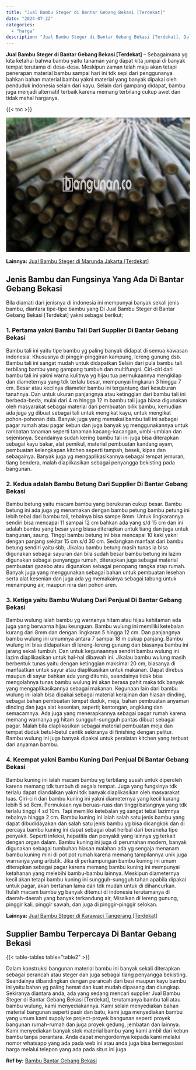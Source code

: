 ```yaml
---
title: "Jual Bambu Steger di Bantar Gebang Bekasi [Terdekat]"
date: "2024-07-22"
categories: 
  - "harga"
description: "Jual Bambu Steger di Bantar Gebang Bekasi [Terdekat]. Dalam konstruksi bangunan material bambu ini banyak sekali diterapkan sebagai perancah atau steger dan..."
---
```


**Jual Bambu Steger di Bantar Gebang Bekasi \[Terdekat\]** – Sebagaimana yg kita ketahui bahwa bambu yaitu tanaman yang dapat kita jumpai di banyak tempat terutama di desa-desa. Meskipun zaman telah maju akan tetapi penerapan material bambu sampai hari ini tdk sepi dari penggunanya bahkan bahan material bambu yakni material yang banyak dipakai oleh penduduk indonesia selain dari kayu. Selain dari gampang didapat, bambu juga menjadi alternatif terbaik karena memang terbilang cukup awet dan tidak mahal harganya.

{{< toc >}}

![Jual Bambu Steger di Bantar Gebang Bekasi [Terdekat]](/images/jual-bambu-tali-34.png)

**Lainnya:** [Jual Bambu Steger di Marunda Jakarta \[Terdekat\]](https://bambu.bangunan.co/jual-bambu-steger-di-marunda-jakarta-terdekat/)

## Jenis Bambu dan Fungsinya Yang Ada Di Bantar Gebang Bekasi

Bila diamati dari jenisnya di indonesia ini mempunyai banyak sekali jenis bambu, diantara tipe-tipe bambu yang Di Jual Bambu Steger di Bantar Gebang Bekasi \[Terdekat\] yakni sebagai berikut;

### 1\. Pertama yakni Bambu Tali Dari Supplier Di Bantar Gebang Bekasi

Bambu tali ini yaitu tipe bambu yg paling banyak didapat di semua kawasan indonesia. Khususnya di pinggir-pinggiran kampung, lereng gunung dsb. Bambu tali ini sangat mudah untuk didapatkan Selain dari pula bambu tali terbilang bambu yang gampang tumbuh dan multifungsi. Ciri-ciri dari bambu tali ini yakni warna kulitnya yg hijau tua permukaannya mengkilap dan diameternya yang tdk terlalu besar, mempunyai lingkaran 3 hingga 7 cm. Besar atau kecilnya diameter bambu ini tergantung dari kesuburan tanahnya. Dan untuk ukuran panjangnya atau ketinggian dari bambu tali ini berbeda-beda, mulai dari 4 m hingga 12 m bambu tali juga biasa digunakan oleh masyarakat sebagai material dari pembuatan bilik bambu, kemudian ada juga yg dibuat sebagai tali untuk mengikat kayu, untuk mengikat pohon-pohonan dsb. Banyak juga yang memakai bambu tali ini sebagai pagar rumah atau pagar kebun dan juga banyak yg menggunakannya untuk rambatan tanaman seperti tanaman kacang-kacangan, umbi-umbian dan sejenisnya. Seandainya sudah kering bambu tali ini juga bisa diterapkan sebagai kayu bakar, alat pemikul, material pembuatan kandang ayam, pembuatan kelengkapan kitchen seperti tampah, besek, kipas dan sebagainya. Banyak juga yg mengaplikasikannya sebagai tempat jemuran, tiang bendera, malah diaplikasikan sebagai penyangga bekisting pada bangunan.

### 2\. Kedua adalah Bambu Betung Dari Supplier Di Bantar Gebang Bekasi

Bambu betung yaitu macam bambu yang berukuran cukup besar. Bambu betung ini ada juga yg menamakan dengan bambu petung bambu petung ini lebih tebal dari bambu tali, tebalnya bisa sampe 8mm. Untuk lingkarannya sendiri bisa mencapai 11 sampai 12 cm bahkan ada yang s/d 15 cm dan ini adalah bambu yang besar yang biasa diterapkan untuk tiang dan juga untuk bangunan, saung. Tinggi bambu betung ini bisa mencapai 10 kaki yakni dengan panjang sekitar 15 cm s/d 30 cm. Sedangkan manfaat dari bambu betung sendiri yaitu sbb; Jikalau bambu betung masih tunas ia bisa digunakan sebagai sayuran dan bila sudah besar bambu betung ini lazim digunakan sebagai penyangga rumah, diterapkan juga sebagai material pembuatan gazebo atau digunakan sebagai penopang rangka atap rumah. Banyak juga yang menggunakan sebagai bahan untuk pembuatan lesehan serta alat kesenian dan juga ada yg memakainya sebagai tabung untuk menampung air, maupun nira dari pohon aren.

### 3\. Ketiga yaitu Bambu Wulung Dari Penjual Di Bantar Gebang Bekasi

Bambu wulung ialah bambu yg warnanya hitam atau hijau kehitaman ada juga yang berwarna hijau keunguan. Bambu wulung ini memiliki ketebalan kurang dari 8mm dan dengan lingkaran 5 hingga 12 cm. Dan panjangnya bambu wulung ini umumnya antara 7 sampai 18 m cukup panjang. Bambu wulung ini bisa didapatkan di lereng-lereng gunung dan biasanya bambu ini jarang sekali tumbuh. Dan untuk kegunaannya sendiri bambu wulung ini lazim diaplikasikan untuk hal-hal dibawah ini. Jikalau bambu wulung masih berbentuk tunas yaitu dengan ketinggian maksimal 20 cm, biasanya di manfaatkan untuk sayur atau diaplikasikan untuk makanan. Dapat direbus maupun di sayur bahkan ada yang ditumis, seandainya tidak bisa mengolahnya tunas bambu wulung ini akan berasa pahit maka tdk banyak yang mengaplikasikannya sebagai makanan. Kegunaan lain dari bambu wulung ini ialah bisa dipakai sebagai material kerajinan dan hiasan dinding, sebagai bahan pembuatan tempat duduk, meja, bahan pembuatan anyaman dinding dan juga alat kesenian, seperti; kentongan, angklung dan semacamnya. Ada juga yang menerapkannya sebagai pagar rumah karena memang warnanya yg hitam sungguh-sungguh pantas dibuat sebagai pagar. Malah bila diaplikasikan sebagai material pembuatan meja dan tempat duduk betul-betul cantik sekiranya di finishing dengan pelitur. Bambu wulung ini juga banyak dipakai untuk peralatan kitchen yang terbuat dari anyaman bambu.

### 4\. Keempat yakni Bambu Kuning Dari Penjual Di Bantar Gebang Bekasi

Bambu kuning ini ialah macam bambu yg terbilang susah untuk diperoleh karena memang tdk tumbuh di segala tempat. Juga yang fungsinya tdk terlalu dapat diandalkan yakni tdk banyak diaplikasikan oleh masyarakat luas. Ciri-ciri dari bambu kuning ini yakni diameternya yang kecil kurang lebih 5 sd 8cm. Permukaan nya beruas-ruas dan tinggi batangnya yang tdk terlalu tinggi 4 sd 10m. Tapi memiliki ketebalan yg sangat tebal lazimnya tebalnya hingga 2 cm. Bambu kuning ini ialah salah satu jenis bambu yang dapat dibudidayakan dan salah satu jenis bambu yg bisa dicangkok dan di percaya bambu kuning ini dapat sebagai obat herbal dari beraneka tipe penyakit. Seperti infeksi, hepatitis dan penyakit yang lainnya yg terkait dengan organ dalam. Bambu kuning ini juga di perumahan modern, banyak digunakan sebagai tumbuhan hiasan malahan ada yg sengaja menanam bambu kuning mini di pot pot rumah karena memang tampilannya unik juga warnanya yang artistik. Jika di perkampungan bambu kuning ini umum diterapkan sebagai pagar karena memang bambu kuning ini mempunyai ketahanan yang melebihi bambu-bambu lainnya. Meskipun diameternya kecil akan tetapi bambu kuning ini sungguh-sungguh tahan apabila dipakai untuk pagar, akan bertahan lama dan tdk mudah untuk di dihancurkan. Itulah macam bambu yg banyak ditemui di indonesia terutamanya di daerah-daerah yang banyak terkandung air, Misalkan di lereng gunung, pinggir kali, pinggir sawah, dan juga di pinggir-pinggir selokan.

**Lainnya:** [Jual Bambu Steger di Karawaci Tangerang \[Terdekat\]](https://bambu.bangunan.co/jual-bambu-steger-di-karawaci-tangerang-terdekat/)

## Supplier Bambu Terpercaya Di Bantar Gebang Bekasi

{{< table-tables table="table2" >}}

Dalam konstruksi bangunan material bambu ini banyak sekali diterapkan sebagai perancah atau steger dan juga sebagai tiang penyangga bekisting. Seandainya dibandingkan dengan perancah dari besi maupun kayu bambu ini yaitu bahan yg paling hemat dan kuat mudah dipasang dan diungkap. Sekiranya diantara anda, ada yang sedang mencari supplier Jual Bambu Steger di Bantar Gebang Bekasi \[Terdekat\], terutamanya bambu tali atau bambu wulung, kami menyediakannya. Kami selain menyediakan bahan material bangunan seperti pasir dan batu, kami juga menyediakan bambu yang umum kami supply ke project-proyek bangunan seperti proyek bangunan rumah-rumah dan juga proyek gedung, jembatan dan lainnya. Kami menyediakan banyak stok material bambu yang kami ambil dari kebun bambu tanpa perantara. Anda dapat mengordernya kepada kami melalui nomor whatsapp yang ada pada web ini atau anda juga bisa bernegosiasi harga melalui telepon yang ada pada situs ini juga.

**Ref by:** [Bambu Bantar Gebang Bekasi](https://id.wikipedia.org/wiki/Bambu)
